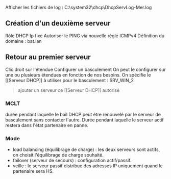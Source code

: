 Afficher les fichiers de log : 
C:\system32\dhcp\DhcpServLog-Mer.log

## Création d'un deuxième serveur
Rôle DHCP
Ip fixe
Autoriser le PING via nouvelle règle ICMPv4
Définition du domaine : bat.lan

## Retour au premier serveur
Clic droit sur l'étendue
Configurer un basculement
On peut le configurer sur une ou plusieurs étendues en fonction de nos besoins.
On spécifie le [[Serveur DHCP]] à utiliser pour le basculement : SRV_WIN_2
> ajouter un serveur
> ce [[Serveur DHCP]] autorisé

### MCLT
durée pendant laquelle le bail DHCP peut être renouvelé par le serveur de basculement sans contacter l'autre. 
Durée pendant laquelle le serveur actif restera dans l'état partenaire en panne. 

### Mode
- load balancing (équilibrage de charge) : les deux serveurs sont actifs, on choisit l'équilibrage de charge souhaité. 
- failover (serveur de secours) : configuration actif/passif. 
- veille : le serveur passif distribue des adresses IP uniquement quand le partenaire sera HS.